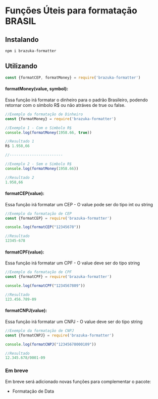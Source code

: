 # Funções Úteis para formatação BRASIL

## Instalando
```shell
npm i brazuka-formatter
```

## Utilizando
```js
const {formatCEP, formatMoney} = require('brazuka-formatter')
```

#### formatMoney(value, symbol):
Essa função irá formatar o dinheiro para o padrão Brasileiro, podendo retornar com o símbolo R$ ou não atráves de true ou false.  

```js
//Exemplo da formatação de Dinheiro
const {formatMoney} = require('brazuka-formatter')

//Exemplo 1 - Com o Simbolo R$
console.log(formatMoney(1958.66, true))

//Resultado 1
R$ 1.958,66

//------------------------

//Exemplo 2 - Sem o Simbolo R$
console.log(formatMoney(1958.66))

//Resultado 2
1.958,66
```

#### formatCEP(value): 
Essa função irá formatar um CEP - O value pode ser do tipo int ou string

```js
//Exemplo da formatação de CEP
const {formatCEP} = require('brazuka-formatter')

console.log(formatCEP("12345678"))

//Resultado
12345-678
```

#### formatCPF(value): 
Essa função irá formatar um CPF - O value deve ser do tipo string

```js
//Exemplo da formatação de CPF
const {formatCPF} = require('brazuka-formatter')

console.log(formatCPF("1234567809"))

//Resultado
123.456.789-09
```

#### formatCNPJ(value): 
Essa função irá formatar um CNPJ - O value deve ser do tipo string

```js
//Exemplo da formatação de CNPJ
const {formatCNPJ} = require('brazuka-formatter')

console.log(formatCNPJ("12345678000109"))

//Resultado
12.345.678/0001-09
```

### Em breve
Em breve será adicionado novas funções para complementar o pacote:
- Formatação de Data